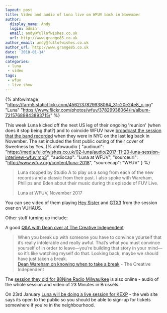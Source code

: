 ```yaml
---
layout: post
title: Video and audio of Luna live on WFUV back in November
author:
  display_name: Andy
  login: admin
  email: andy@fullofwishes.co.uk
  url: http://www.grange85.co.uk
author_email: andy@fullofwishes.co.uk
author_url: http://www.grange85.co.uk
date: '2018-01-14'
image:
categories:
 - luna
 - video
tags:
 - wfuv
 - live show
---
```

{% ahfowimage "https://farm5.staticflickr.com/4562/37829938064_31c20e24e8_c.jpg" "Luna" "https://www.flickr.com/photos/wfuv/37829938064/in/album-72157689843893715/" %}

This week Luna kicked off the next US leg of their ongoing 'reunion' (when does it stop being that?) and to coincide WFUV have <a href="http://www.wfuv.org/content/luna-2018">broadcast the session that the band recorded</a> when they were in NYC on the last leg back in November.
The set included the first public outing of their cover of Sweetness by Yes.
 {% ahfowaudio {
  "audiourl": "https://media.fullofwishes.co.uk/02-luna/audio/2017-11-20-luna-session-interivew-wfuv.mp3",
  "audiocap": "Luna at WFUV",
  "sourceurl": "http://www.wfuv.org/content/luna-2018",
  "sourcecap": "WFUV"
  } %}<blockquote>Luna stopped by Studio A to play us a song from each of the new records and a classic from their past. I also spoke with Wareham, Phillips and Eden about their music during this episode of FUV Live.
<footer>Luna at WFUV, November 2017</footer></blockquote>

You can see video of them playing <a href="https://www.vuhaus.com/videos/luna-hey-sister">Hey Sister</a> and <a href="https://www.vuhaus.com/videos/luna-gtx3">GTX3</a> from the session over on VUHAUS.

Other stuff turning up include:

A good <a href="https://thecreativeindependent.com/people/dean-wareham-on-knowing-when-to-take-a-break/">Q&A with Dean over at The Creative Independent</a>

<blockquote>When you break up with someone you have to convince yourself that it’s really intolerable and really awful. That’s what you must convince yourself of in order to leave—you’re building that story in your mind—so it’s like watching myself do that. Looking back, maybe we should have just taken a break.<footer><a href="https://thecreativeindependent.com/people/dean-wareham-on-knowing-when-to-take-a-break/">Dean Wareham on knowing when to take a break</a> - The Creative Independent</footer></blockquote>

The <a href="https://radiomilwaukee.org/discover-music/studio-milwaukee/listen-luna-studio-milwaukee/">session they did for 88Nine Radio Milwaulkee</a> is also online - audio of the whole session and video of 23 Minutes in Brussels.

On 23rd January <a href="http://kexp.org/events/instudio">Luna will be doing a live session for KEXP</a> - the web site says its open to the public so you should be able to sign-up for tickets somewhere if you're in the neighbourhood.
